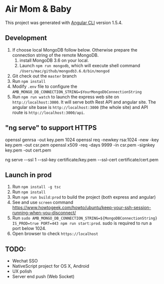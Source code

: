 # Air Mom & Baby

This project was generated with [Angular CLI](https://github.com/angular/angular-cli) version 1.5.4.

## Development
1. If choose local MongoDB follow below. Otherwise prepare the connection string of the remote MongoDB.
    1. install MongoDB 3.6 on your local.
    2. Launch `npm run mongodb`, which will execute shell command `/Users/mac/github/mongodb3.6.0/bin/mongod`
2. Git check out the `master` branch
3. Run `npm install`
4. Modify `.env` file to configure the `AMB_MONGO_DB_CONNECTION_STRING=$YourMongoDbConnectionString`
5. Run `npm run watch` to launch the express web site on `http://localhost:3000`. It will serve both Rest API and angular site. The angular site base is `http://localhost:3000` (the whole site) and API route is `http://localhost:3000/api`.

## "ng serve" to support HTTPS
openssl genrsa -out key.pem 1024
openssl req -newkey rsa:1024 -new -key key.pem -out csr.pem
openssl x509 -req -days 9999 -in csr.pem -signkey key.pem -out cert.pem

ng serve --ssl 1 --ssl-key certificate/key.pem --ssl-cert certificate/cert.pem

## Launch in prod
1. Run `npm install -g tsc`
2. Run `npm install`
3. Run `npm run build:prod` to build the project (both express and angular)
4. See and use `screen` command https://www.howtogeek.com/howto/ubuntu/keep-your-ssh-session-running-when-you-disconnect/
5. Run `sudo AMB_MONGO_DB_CONNECTION_STRING=${MongoDBConnectionString} IS_PROD=true PORT=443 npm run start:prod`. sudo is required to run a port below 1024.
6. Open browser to check `https://localhost`

## TODO:

* Wechat SSO
* NativeScript project for OS X, Android
* UX polish
* Server end push (Web Socket)

